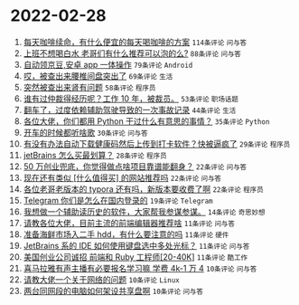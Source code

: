 # 2022-02-28

1. [每天咖啡续命，有什么便宜的每天喝咖啡的方案](https://www.v2ex.com/t/836843) `114条评论` `问与答`
1. [上班不想喝白水 老哥们有什么推荐可以泡的么?](https://www.v2ex.com/t/836844) `88条评论` `问与答`
1. [自动领京豆,安卓 app 一体操作](https://www.v2ex.com/t/836864) `79条评论` `Android`
1. [哎，被查出来腰椎间盘突出了](https://www.v2ex.com/t/836810) `69条评论` `生活`
1. [突然被查出来肾有问题](https://www.v2ex.com/t/836925) `58条评论` `程序员`
1. [谁有过仲裁得经历呢？工作 10 年，被裁员。](https://www.v2ex.com/t/836863) `53条评论` `职场话题`
1. [翻车了，过度依赖辅助驾驶导致的一次事故记录](https://www.v2ex.com/t/836837) `44条评论` `生活`
1. [各位大佬，你们都用 Python 干过什么有意思的事情？](https://www.v2ex.com/t/836875) `35条评论` `Python`
1. [开车的时候都听啥歌](https://www.v2ex.com/t/836876) `30条评论` `问与答`
1. [有没有办法自动下载健康码然后上传到打卡软件？快被逼疯了](https://www.v2ex.com/t/836899) `29条评论` `程序员`
1. [jetBrains 怎么买最划算？](https://www.v2ex.com/t/836918) `28条评论` `程序员`
1. [50 万创业兜底，你觉得做点啥项目靠谱能翻身？](https://www.v2ex.com/t/836891) `22条评论` `问与答`
1. [现在还有类似 [什么值得买] 的网站推荐吗](https://www.v2ex.com/t/836878) `22条评论` `问与答`
1. [各位老哥老版本的 typora 还有吗，新版本要收费了啊](https://www.v2ex.com/t/836813) `22条评论` `程序员`
1. [Telegram 你们是怎么在国内登录的](https://www.v2ex.com/t/836887) `19条评论` `Telegram`
1. [我想做一个辅助读历史的软件，大家帮我参谋参谋。](https://www.v2ex.com/t/836851) `14条评论` `奇思妙想`
1. [请教各位大佬，目前主流的前端编辑器推荐啥](https://www.v2ex.com/t/836902) `11条评论` `问与答`
1. [准备海鲜市场入二手 hdd，有什么要注意的吗](https://www.v2ex.com/t/836895) `11条评论` `硬件`
1. [JetBrains 系的 IDE 如何使用键盘选中多处光标？](https://www.v2ex.com/t/836861) `11条评论` `问与答`
1. [美国创业公司诚招 前端和 Ruby 工程师[20-40K]](https://www.v2ex.com/t/836805) `11条评论` `酷工作`
1. [喜马拉雅有声主播有必要报名学习嘛 学费 4k-1 万 4](https://www.v2ex.com/t/836883) `10条评论` `问与答`
1. [请教大佬一个关于网络的问题](https://www.v2ex.com/t/836870) `10条评论` `Linux`
1. [两台同网段的电脑如何架设共享盘啊](https://www.v2ex.com/t/836817) `10条评论` `问与答`
